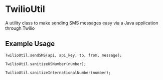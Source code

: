 TwilioUtil
=======

A utility class to make sending SMS messages easy via a Java application through Twilio

Example Usage
------
    TwilioUtil.sendSMS(api, api_key, to, from, message);
    
    TwilioUtil.sanitizeUSNumber(number);
    
    TwilioUtil.sanitizeInternationalNumber(number);
